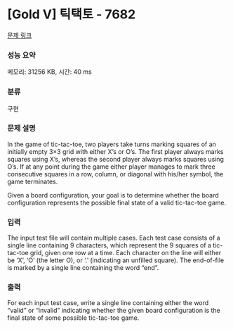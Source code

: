 # [Gold V] 틱택토 - 7682 

[문제 링크](https://www.acmicpc.net/problem/7682) 

### 성능 요약

메모리: 31256 KB, 시간: 40 ms

### 분류

구현

### 문제 설명

<p>In the game of tic-tac-toe, two players take turns marking squares of an initially empty 3×3 grid with either X’s or O’s. The first player always marks squares using X’s, whereas the second player always marks squares using O’s. If at any point during the game either player manages to mark three consecutive squares in a row, column, or diagonal with his/her symbol, the game terminates.</p>

<p>Given a board configuration, your goal is to determine whether the board configuration represents the possible final state of a valid tic-tac-toe game.</p>

### 입력 

 <p>The input test file will contain multiple cases. Each test case consists of a single line containing 9 characters, which represent the 9 squares of a tic-tac-toe grid, given one row at a time. Each character on the line will either be ‘X’, ‘O’ (the letter O), or ‘.’ (indicating an unfilled square). The end-of-file is marked by a single line containing the word “end”.</p>

### 출력 

 <p>For each input test case, write a single line containing either the word “valid” or “invalid” indicating whether the given board configuration is the final state of some possible tic-tac-toe game.</p>

